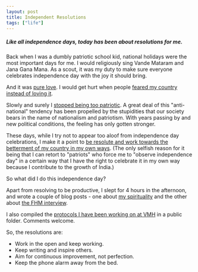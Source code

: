 ```yaml
---
layout: post
title: Independent Resolutions
tags: ["life"]
---
```

##### Like all independence days, today has been about resolutions for me. #####

Back when I was a dumbly patriotic school kid, national holidays were the most important days for me. I would religiously sing Vande Mataram and Jana Gana Mana. As a scout, it was my duty to make sure everyone celebrates independence day with the joy it should bring.

And it was [pure love](http://blog.learnlearn.in/2009/02/valentines-day-i-love-girl.html). I would get hurt when people [feared my country instead of loving it](http://blog.learnlearn.in/2009/03/do-you-love-your-nation-or-fear-her.html).

Slowly and surely I [stopped being too patriotic](http://blog.learnlearn.in/2010/02/meaning-of-patriotism-in-global.html). A great deal of this "anti-national" tendency has been propelled by the stupidities that our society bears in the name of nationalism and patriotism. With years passing by and new political conditions, the feeling has only gotten stronger.

These days, while I try not to appear too aloof from independence day celebrations, I make it a point to [be resolute and work towards the betterment of my country in my own ways](http://blog.learnlearn.in/2010/08/i-do-not-deserve-right-to-wish-you.html). (The only selfish reason for it being that I can retort to "patriots" who force me to "observe independence day" in a certain way that I have the right to celebrate it in my own way because I contribute to the growth of India.)

So what did I do this independence day?

Apart from resolving to be productive, I slept for 4 hours in the afternoon, and wrote a couple of blog posts - one about [my spirituality](https://learnlearn.in/spirituality/) and the other about [the FHM interview](https://mbbshacker.blogspot.com/2017/08/fellowship-in-hiv-medicine-interview.html).

I also compiled the [protocols I have been working on at VMH](https://drive.google.com/drive/folders/0B_AnnRxo14Xhdk9XOThHc1ZIY3M) in a public folder. Comments welcome.

So, the resolutions are:
* Work in the open and keep working.
* Keep writing and inspire others.
* Aim for continuous improvement, not perfection.
* Keep the phone alarm away from the bed.